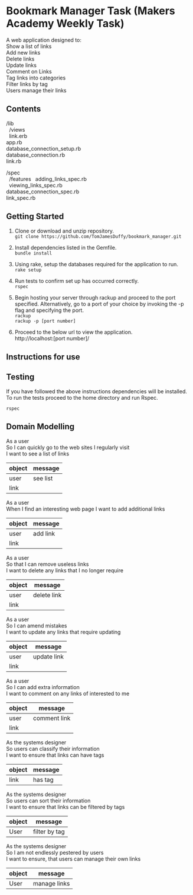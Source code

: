 # Bookmark Manager Task (Makers Academy Weekly Task)

A web application designed to:  
Show a list of links  
Add new links  
Delete links  
Update links  
Comment on Links  
Tag links into categories  
Filter links by tag  
Users manage their links  

## Contents
/lib  
&nbsp;&nbsp;/views  
&nbsp;&nbsp;link.erb  
app.rb  
database_connection_setup.rb  
database_connection.rb   
link.rb  

/spec  
&nbsp;&nbsp;/features
&nbsp;&nbsp;adding_links_spec.rb  
&nbsp;&nbsp;viewing_links_spec.rb  
database_connection_spec.rb  
link_spec.rb  

## Getting Started

1) Clone or download and unzip repository.   
`git clone https://github.com/TomJamesDuffy/bookmark_manager.git`

2) Install dependencies listed in the Gemfile.  
`bundle install`

3) Using rake, setup the databases required for the application to run.  
`rake setup`

4) Run tests to confirm set up has occurred correctly.  
`rspec`

5) Begin hosting your server through rackup and proceed to the port specified. Alternatively, go to a port of your choice by invoking the -p flag and specifying the port.  
`rackup`  
`rackup -p [port number]`

6) Proceed to the below url to view the application.  
http://localhost:[port number]/

## Instructions for use

## Testing

If you have followed the above instructions dependencies will be installed. To run the tests proceed to the home directory and run Rspec.

`rspec`

## Domain Modelling

As a user   
So I can quickly go to the web sites I regularly visit  
I want to see a list of links  

| object | message |
|--|--|
|user| see list|
|link|  |


As a user  
When I find an interesting web page
I want to add additional links  

| object | message |
|--|--|
|user| add link|
|link|  |

As a user  
So that I can remove useless links  
I want to delete any links that I no longer require  

| object | message |
|--|--|
|user| delete link|
|link|  |

As a user  
So I can amend mistakes  
I want to update any links that require updating  

| object | message |
|--|--|
|user| update link|
|link|  |

As a user  
So I can add extra information  
I want to comment on any links of interested to me  

| object | message |
|--|--|
|user| comment link|
|link|  |

As the systems designer  
So users can classify their information    
I want to ensure that links can have tags

| object | message |
|--|--|
|link| has tag |

As the systems designer  
So users can sort their information  
I want to ensure that links can be filtered by tags

| object | message |
|--|--|
|User| filter by tag|

As the systems designer  
So I am not endlessly pestered by users  
I want to ensure, that users can manage their own links

| object | message |
|--|--|
|User| manage links|
